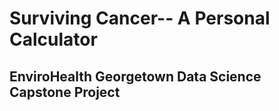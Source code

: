 # Surviving Cancer-- A Personal Calculator
## EnviroHealth Georgetown Data Science Capstone Project
